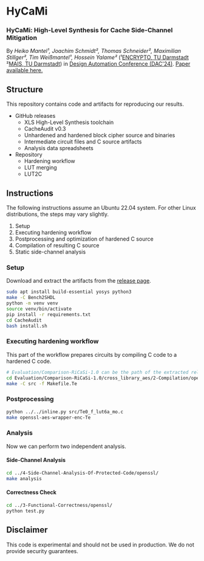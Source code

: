 # HyCaMi

### HyCaMi: High-Level Synthesis for Cache Side-Channel Mitigation

By *Heiko Mantel¹, Joachim Schmidt², Thomas Schneider², Maximilian Stillger², Tim Weißmantel¹, Hossein Yalame²*
(¹[ENCRYPTO, TU Darmstadt](https://www.encrypto.de/) ²[MAIS, TU Darmstadt](https://www.mais.informatik.tu-darmstadt.de/))
in [Design Automation Conference (DAC'24)](https://61dac.conference-program.com/presentation/?id=RESEARCH1936&sess=sess156).
[Paper available here.](https://encrypto.de/papers/MSSSWY24.pdf)

## Structure

This repository contains code and artifacts for reproducing our
results.

- GitHub releases
  - XLS High-Level Synthesis toolchain
  - CacheAudit v0.3
  - Unhardened and hardened block cipher source and binaries
  - Intermediate circuit files and C source artifacts
  - Analysis data spreadsheets
- Repository
  - Hardening workflow
  - LUT merging
  - LUT2C

## Instructions

The following instructions assume an Ubuntu 22.04 system. For other
Linux distributions, the steps may vary slightly.

1. Setup
2. Executing hardening workflow
3. Postprocessing and optimization of hardened C source
4. Compilation of resulting C source
5. Static side-channel analysis

### Setup

Download and extract the artifacts from the [release
page](https://github.com/encryptogroup/HyCaMi/releases).

```bash
sudo apt install build-essential yosys python3
make -C Bench2SHDL
python -m venv venv
source venv/bin/activate
pip install -r requirements.txt
cd CacheAudit
bash install.sh
```

### Executing hardening workflow

This part of the workflow prepares circuits by compiling C code to a hardened C code.

```bash
# Evaluation/Comparison-RiCaSi-1.0 can be the path of the extracted release archive
cd Evaluation/Comparison-RiCaSi-1.0/cross_library_aes/2-Compilation/openssl
make -C src -f Makefile.Te
```

### Postprocessing

```bash
python ../../inline.py src/Te0_f_lut6a_mo.c
make openssl-aes-wrapper-enc-Te
```

### Analysis

Now we can perform two independent analysis.

#### Side-Channel Analysis

```bash
cd ../4-Side-Channel-Analysis-Of-Protected-Code/openssl/
make analysis
```

#### Correctness Check

```bash
cd ../3-Functional-Correctness/openssl/
python test.py
```

## Disclaimer

This code is experimental and should not be used in production. We do
not provide security guarantees.
